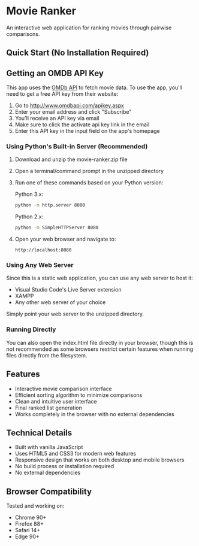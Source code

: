 # Movie Ranker

An interactive web application for ranking movies through pairwise comparisons.

## Quick Start (No Installation Required)

## Getting an OMDB API Key

This app uses the [OMDb API](http://www.omdbapi.com/) to fetch movie data. To use the app, you'll need to get a free API key from their website:

1. Go to http://www.omdbapi.com/apikey.aspx
2. Enter your email address and click "Subscribe"
3. You'll receive an API key via email
4. Make sure to click the activate api key link in the email
5. Enter this API key in the input field on the app's homepage

### Using Python's Built-in Server (Recommended)

1. Download and unzip the movie-ranker.zip file
2. Open a terminal/command prompt in the unzipped directory
3. Run one of these commands based on your Python version:

   Python 3.x:
   ```bash
   python -m http.server 8080
   ```

   Python 2.x:
   ```bash
   python -m SimpleHTTPServer 8080
   ```

4. Open your web browser and navigate to:
   ```
   http://localhost:8080
   ```

### Using Any Web Server

Since this is a static web application, you can use any web server to host it:

- Visual Studio Code's Live Server extension
- XAMPP
- Any other web server of your choice

Simply point your web server to the unzipped directory.

### Running Directly

You can also open the index.html file directly in your browser, though this is not recommended as some browsers restrict certain features when running files directly from the filesystem.

## Features

- Interactive movie comparison interface
- Efficient sorting algorithm to minimize comparisons
- Clean and intuitive user interface
- Final ranked list generation
- Works completely in the browser with no external dependencies

## Technical Details

- Built with vanilla JavaScript
- Uses HTML5 and CSS3 for modern web features
- Responsive design that works on both desktop and mobile browsers
- No build process or installation required
- No external dependencies

## Browser Compatibility

Tested and working on:
- Chrome 90+
- Firefox 88+
- Safari 14+
- Edge 90+


